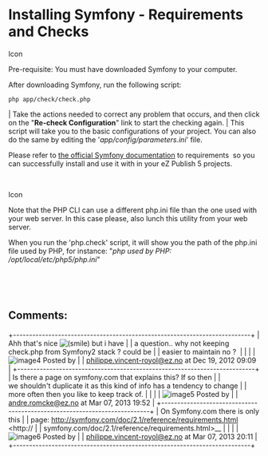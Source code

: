 Installing Symfony - Requirements and Checks
============================================

Icon

Pre-requisite: You must have downloaded Symfony to your computer.

After downloading Symfony, run the following script:

``` {.sourceCode .theme:}
php app/check/check.php
```

| Take the actions needed to correct any problem that occurs, and then
click on the "**Re-check Configuration**" link to start the checking
again. | This script will take you to the basic configurations of your
project. You can also do the same by editing the
'*app/config/parameters.ini*' file.

Please refer to [the official Symfony
documentation](http://symfony.com/doc/master/reference/requirements.html)
to requirements  so you can successfully install and use it with in your
eZ Publish 5 projects.

 

Icon

Note that the PHP CLI can use a different php.ini file than the one used
with your web server. In this case please, also lunch this utility from
your web server.

When you run the 'php.check' script, it will show you the path of the
php.ini file used by PHP, for instance: "*php used by PHP:
/opt/local/etc/php5/php.ini*"

 

 

Comments:
---------

+--------------------------------------------------------------------------+
| Ahh that's nice ![(smile)](images/icons/emoticons/smile.png) but i have  |
| a question.. why not keeping check.php from Symfony2 stack ? could be    |
| easier to maintain no ?                                                  |
|                                                                          |
| ![image4](images/icons/contenttypes/comment_16.png) Posted by            |
| <philippe.vincent-royol@ez.no> at Dec 19, 2012 09:09                     |
+--------------------------------------------------------------------------+
| Is there a page on symfony.com that explains this? If so then            |
| we shouldn't duplicate it as this kind of info has a tendency to change  |
| more often then you like to keep track of.                               |
|                                                                          |
| ![image5](images/icons/contenttypes/comment_16.png) Posted by            |
| <andre.romcke@ez.no> at Mar 07, 2013 19:52                               |
+--------------------------------------------------------------------------+
| On Symfony.com there is only this                                        |
| page: http://symfony.com/doc/2.1/reference/requirements.html &lt;http:// |
| symfony.com/doc/2.1/reference/requirements.html&gt;\_\_                  |
|                                                                          |
| ![image6](images/icons/contenttypes/comment_16.png) Posted by            |
| <philippe.vincent-royol@ez.no> at Mar 07, 2013 20:11                     |
+--------------------------------------------------------------------------+


